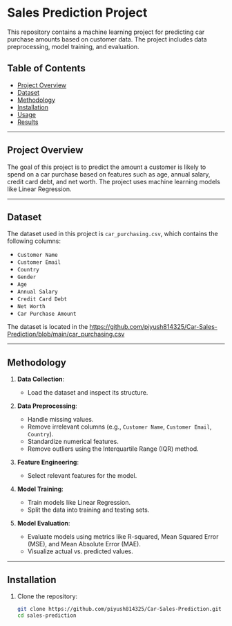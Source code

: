 # Sales Prediction Project

This repository contains a machine learning project for predicting car purchase amounts based on customer data. The project includes data preprocessing, model training, and evaluation.

## Table of Contents
- [Project Overview](#project-overview)
- [Dataset](#dataset)
- [Methodology](#methodology)
- [Installation](#installation)
- [Usage](#usage)
- [Results](#results)

---

## Project Overview
The goal of this project is to predict the amount a customer is likely to spend on a car purchase based on features such as age, annual salary, credit card debt, and net worth. The project uses machine learning models like Linear Regression.

---

## Dataset
The dataset used in this project is `car_purchasing.csv`, which contains the following columns:
- `Customer Name`
- `Customer Email`
- `Country`
- `Gender`
- `Age`
- `Annual Salary`
- `Credit Card Debt`
- `Net Worth`
- `Car Purchase Amount`

The dataset is located in the https://github.com/piyush814325/Car-Sales-Prediction/blob/main/car_purchasing.csv

---

## Methodology
1. **Data Collection**:
   - Load the dataset and inspect its structure.

2. **Data Preprocessing**:
   - Handle missing values.
   - Remove irrelevant columns (e.g., `Customer Name`, `Customer Email`, `Country`).
   - Standardize numerical features.
   - Remove outliers using the Interquartile Range (IQR) method.

3. **Feature Engineering**:
   - Select relevant features for the model.

4. **Model Training**:
   - Train models like Linear Regression.
   - Split the data into training and testing sets.

5. **Model Evaluation**:
   - Evaluate models using metrics like R-squared, Mean Squared Error (MSE), and Mean Absolute Error (MAE).
   - Visualize actual vs. predicted values.

---

## Installation
1. Clone the repository:
   ```bash
   git clone https://github.com/piyush814325/Car-Sales-Prediction.git
   cd sales-prediction
